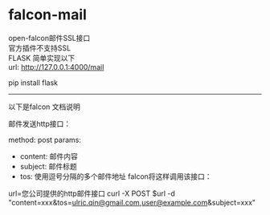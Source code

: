 # falcon-mail
open-falcon邮件SSL接口  
官方插件不支持SSL  
FLASK 简单实现以下  
url: http://127.0.0.1:4000/mail  

pip install flask

----
以下是falcon 文档说明  

邮件发送http接口：

method: post
params:
  - content: 邮件内容
  - subject: 邮件标题
  - tos: 使用逗号分隔的多个邮件地址
falcon将这样调用该接口：

url=您公司提供的http邮件接口
curl -X POST $url -d "content=xxx&tos=ulric.qin@gmail.com,user@example.com&subject=xxx"

